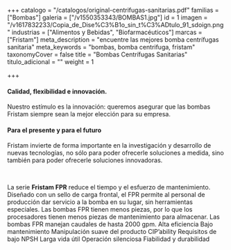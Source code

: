 +++
catalogo = "/catalogos/original-centrifugas-sanitarias.pdf"
familias = ["Bombas"]
galeria = ["/v1550353343/BOMBAS1.jpg"]
id = 1
imagen = "/v1617832233/Copia_de_Dise%C3%B1o_sin_t%C3%ADtulo_91_sdoign.png"
industrias = ["Alimentos y Bebidas", "Biofarmacéuticos"]
marcas = ["Fristam"]
meta_description = "encuentre las mejores bomba centrífugas sanitaria"
meta_keywords = "bombas, bomba centrifuga, fristam"
taxonomyCover = false
title = "Bombas Centrífugas Sanitarias"
titulo_adicional = ""
weight = 1

+++
<h4>Calidad, flexibilidad e innovación.</h4>
<p>Nuestro estímulo es la innovación: queremos asegurar que las bombas Fristam siempre sean la mejor elección para su empresa.</p>
<h4>Para el presente y para el futuro</h4>
<p>Fristam invierte de forma importante en la investigación y desarrollo de nuevas tecnologías, no sólo para poder ofrecerle soluciones a medida, sino también para poder ofrecerle soluciones innovadoras. </p>
<p> </p>

La serie **Fristam FPR** reduce el tiempo y el esfuerzo de mantenimiento. Diseñado con un sello de carga frontal, el FPR permite al personal de producción dar servicio a la bomba en su lugar, sin herramientas especiales. Las bombas FPR tienen menos piezas, por lo que los procesadores tienen menos piezas de mantenimiento para almacenar. Las bombas FPR manejan caudales de hasta 2000 gpm. Alta eficiencia Bajo mantenimiento Manipulación suave del producto CIP’ability Requisitos de bajo NPSH Larga vida útil Operación silenciosa Fiabilidad y durabilidad